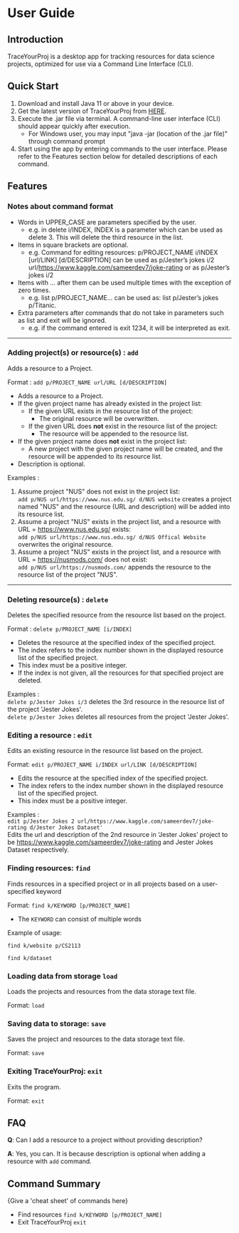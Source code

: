 # User Guide

## Introduction

TraceYourProj is a desktop app for tracking resources for data science projects, optimized 
for use via a Command Line Interface (CLI).

## Quick Start

1. Download and install Java 11 or above in your device.
2. Get the latest version of TraceYourProj from [HERE](https://github.com/AY2021S2-CS2113-W10-3/tp/releases).
3. Execute the .jar file via terminal. A command-line user interface (CLI) should appear quickly after execution.
   * For Windows user, you may input "java -jar (location of the .jar file)" through command prompt
4. Start using the app by entering commands to the user interface. Please refer to the Features section below for detailed descriptions of each command.

## Features 

### Notes about command format
* Words in UPPER_CASE are parameters specified by the user.
  * e.g. in delete i/INDEX, INDEX is a parameter which can be used as delete 3. This will delete the third resource in the list.
* Items in square brackets are optional.
  * e.g. Command for editing resources:
p/PROJECT_NAME i/INDEX [url/LINK] [d/DESCRIPTION] can be used as p/Jester’s jokes i/2 url/https://www.kaggle.com/sameerdev7/joke-rating or as p/Jester’s jokes i/2
* Items with … after them can be used multiple times with the exception of zero times.
  * e.g. list p/PROJECT_NAME… can be used as: list p/Jester’s jokes p/Titanic.
* Extra parameters after commands that do not take in parameters such as list and exit will be ignored.
  * e.g. if the command entered is exit 1234, it will be interpreted as exit.
---
### Adding project(s) or resource(s) : `add`
Adds a resource to a Project.

Format : `add p/PROJECT_NAME url/URL [d/DESCRIPTION]`
* Adds a resource to a Project.
* If the given project name has already existed in the project list:
  * If the given URL exists in the resource list of the project:
    * The original resource will be overwritten.
  * If the given URL does **not** exist in the resource list of the project:
    * The resource will be appended to the resource list.
* If the given project name does **not** exist in the project list:
  * A new project with the given project name will be created, and the resource will be appended to its resource list.
* Description is optional.

Examples :
1. Assume project "NUS" does not exist in the project list:
<br>`add p/NUS url/https://www.nus.edu.sg/ d/NUS website`
   creates a project named "NUS" and the resource (URL and description) will be added into its resource list.
2. Assume a project "NUS" exists in the project list, and a resource with URL = https://www.nus.edu.sg/ exists:
<br> `add p/NUS url/https://www.nus.edu.sg/ d/NUS Offical Website`
   overwrites the original resource.
2. Assume a project "NUS" exists in the project list, and a resource with URL = https://nusmods.com/ does not exist:
   <br> `add p/NUS url/https://nusmods.com/`
   appends the resource to the resource list of the project "NUS".
   
---
### Deleting resource(s) : `delete`
Deletes the specified resource from the resource list based on the project.

Format : `delete p/PROJECT_NAME [i/INDEX]`
* Deletes the resource at the specified index of the specified project.
* The index refers to the index number shown in the displayed resource list of the specified project.
* This index must be a positive integer.
* If the index is not given, all the resources for that specified project are deleted.

Examples : 
<br>`delete p/Jester Jokes i/3` deletes the 3rd resource in the resource list of the project 'Jester Jokes'. 
<br> `delete p/Jester Jokes` deletes all resources from the project 'Jester Jokes'.

### Editing a resource : `edit`
Edits an existing resource in the resource list based on the project.

Format: `edit p/PROJECT_NAME i/INDEX url/LINK [d/DESCRIPTION]`
* Edits the resource at the specified index of the specified project.
* The index refers to the index number shown in the displayed resource list of the specified project.
* This index must be a positive integer.

Examples : 
<br> `edit p/Jester Jokes 2 url/https://www.kaggle.com/sameerdev7/joke-rating d/Jester Jokes Dataset'`
<br>Edits the url and description of the 2nd resource in ‘Jester Jokes’ project to be https://www.kaggle.com/sameerdev7/joke-rating and Jester Jokes Dataset respectively.

### Finding resources: `find`

Finds resources in a specified project or in all projects based on a user-specified keyword

Format: `find k/KEYWORD [p/PROJECT_NAME]`

* The `KEYWORD` can consist of multiple words

Example of usage:

`find k/website p/CS2113`

`find k/dataset`

### Loading data from storage `load`

Loads the projects and resources from the data storage text file.

Format: `load`

### Saving data to storage: `save`

Saves the project and resources to the data storage text file.

Format: `save`

### Exiting TraceYourProj: `exit`

Exits the program.

Format: `exit`

## FAQ

**Q**: Can I add a resource to a project without providing description?

**A**: Yes, you can. It is because description is optional when adding a resource with `add` command.

## Command Summary

{Give a 'cheat sheet' of commands here}

* Find resources `find k/KEYWORD [p/PROJECT_NAME]`
* Exit TraceYourProj `exit`
